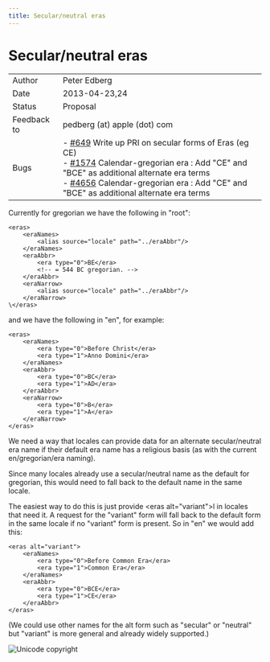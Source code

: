 ```yaml
---
title: Secular/neutral eras
---
```


# Secular/neutral eras

|   |   |
|---|---|
| Author | Peter Edberg |
| Date | 2013-04-23,24 |
| Status | Proposal |
| Feedback to | pedberg (at) apple (dot) com |
| Bugs | - [#649](http://unicode.org/cldr/trac/ticket/649) Write up PRI on secular forms of Eras (eg CE)<br /> - [#1574](http://unicode.org/cldr/trac/ticket/1574) Calendar-gregorian era : Add "CE" and "BCE" as additional alternate era terms<br /> - [#4656](http://unicode.org/cldr/trac/ticket/4656) Calendar-gregorian era : Add "CE" and "BCE" as additional alternate era terms  |

Currently for gregorian we have the following in "root":

```
<eras>
    <eraNames>
        <alias source="locale" path="../eraAbbr"/>
    </eraNames>
    <eraAbbr>
        <era type="0">BE</era>
        <!-- = 544 BC gregorian. -->
    </eraAbbr>
    <eraNarrow>
        <alias source="locale" path="../eraAbbr"/>
    </eraNarrow>
\</eras>
```

and we have the following in "en", for example:

```
<eras>
    <eraNames>
        <era type="0">Before Christ</era>
        <era type="1">Anno Domini</era>
    </eraNames>
    <eraAbbr>
        <era type="0">BC</era>
        <era type="1">AD</era>
    </eraAbbr>
    <eraNarrow>
        <era type="0">B</era>
        <era type="1">A</era>
    </eraNarrow>
</eras>
```

We need a way that locales can provide data for an alternate secular/neutral era name if their default era name has a religious basis (as with the current en/gregorian/era naming).

Since many locales already use a secular/neutral name as the default for gregorian, this would need to fall back to the default name in the same locale.

The easiest way to do this is just provide \<eras alt="variant">l in locales that need it. A request for the "variant" form will fall back to the default form in the same locale if no "variant" form is present. So in "en" we would add this:

```
<eras alt="variant">
    <eraNames>
        <era type="0">Before Common Era</era>
        <era type="1">Common Era</era>
    </eraNames>
    <eraAbbr>
        <era type="0">BCE</era>
        <era type="1">CE</era>
    </eraAbbr>
</eras>
```

(We could use other names for the alt form such as "secular" or "neutral" but "variant" is more general and already widely supported.)


![Unicode copyright](https://www.unicode.org/img/hb_notice.gif)
